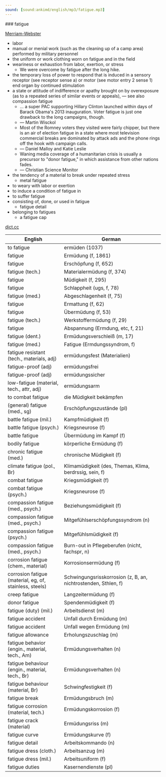 ```yaml
---
sound: [sound:ankimd/english/mp3/fatigue.mp3]
---
```


\### fatigue

[Merriam-Webster](https://www.merriam-webster.com/dictionary/fatigue)

- labor
- manual or menial work (such as the cleaning up of a camp area) performed by military personnel
- the uniform or work clothing worn on fatigue and in the field
- weariness or exhaustion from labor, exertion, or stress
    - We were overcome by fatigue after the long hike.
- the temporary loss of power to respond that is induced in a sensory receptor (see receptor sense a) or motor (see motor entry 2 sense 1) end organ by continued stimulation
- a state or attitude of indifference or apathy brought on by overexposure (as to a repeated series of similar events or appeals), — see also compassion fatigue
    - … a super PAC supporting Hillary Clinton launched within days of Barack Obama's 2013 inauguration. Voter fatigue is just one drawback to the long campaigns, though.
    - — Martin Wisckol
    - Most of the Romney voters they visited were fairly chipper, but there is an air of election fatigue in a state where most television commercial breaks are dominated by attack ads and the phone rings off the hook with campaign calls.
    - — Daniel Malloy and Katie Leslie
    - Waning media coverage of a humanitarian crisis is usually a precursor to "donor fatigue," in which assistance from other nations fades.
    - — Christian Science Monitor
- the tendency of a material to break under repeated stress
    - metal fatigue
- to weary with labor or exertion
- to induce a condition of fatigue in
- to suffer fatigue
- consisting of, done, or used in fatigue
    - fatigue detail
- belonging to fatigues
    - a fatigue cap

[dict.cc](https://www.dict.cc/fatigue)

| English        | German       |
| -------------- | ------------ |
| to fatigue | ermüden (1037) |
| fatigue | Ermüdung (f, 1861) |
| fatigue | Erschöpfung (f, 652) |
| fatigue (tech.) | Materialermüdung (f, 374) |
| fatigue | Müdigkeit (f, 295) |
| fatigue | Schlappheit (ugs, f, 78) |
| fatigue (med.) | Abgeschlagenheit (f, 75) |
| fatigue | Ermattung (f, 62) |
| fatigue | Übermüdung (f, 53) |
| fatigue (tech.) | Werkstoffermüdung (f, 29) |
| fatigue | Abspannung (Ermdung, etc, f, 21) |
| fatigue (dent.) | Ermüdungsverschleiß (m, 17) |
| fatigue (med.) | Fatigue (Ermdungssyndrom, f) |
| fatigue resistant (tech., materials, adj) | ermüdungsfest (Materialien) |
| fatigue-proof (adj) | ermüdungsfrei |
| fatigue-proof (adj) | ermüdungssicher |
| low-fatigue (material, tech., attr, adj) | ermüdungsarm |
| to combat fatigue | die Müdigkeit bekämpfen |
| (general) fatigue (med., sg) | Erschöpfungszustände (pl) |
| battle fatigue (mil.) | Kampfmüdigkeit (f) |
| battle fatigue (psych.) | Kriegsneurose (f) |
| battle fatigue | Übermüdung im Kampf (f) |
| bodily fatigue | körperliche Ermüdung (f) |
| chronic fatigue (med.) | chronische Müdigkeit (f) |
| climate fatigue (pol., Br) | Klimamüdigkeit (des, Themas, Klima, berdrssig, sein, f) |
| combat fatigue | Kriegsmüdigkeit (f) |
| combat fatigue (psych.) | Kriegsneurose (f) |
| compassion fatigue (med., psych.) | Beziehungsmüdigkeit (f) |
| compassion fatigue (med., psych.) | Mitgefühlserschöpfungssyndrom (n) |
| compassion fatigue (psych.) | Mitgefühlsmüdigkeit (f) |
| compassion fatigue (med., psych.) | Burn-out in Pflegeberufen (nicht, fachspr, n) |
| corrosion fatigue (chem., material) | Korrosionsermüdung (f) |
| corrosion fatigue (material, eg, of, stainless, steels) | Schwingungsrisskorrosion (z, B, an, nichtrostenden, Sthlen, f) |
| creep fatigue | Langzeitermüdung (f) |
| donor fatigue | Spendenmüdigkeit (f) |
| fatigue (duty) (mil.) | Arbeitsdienst (m) |
| fatigue accident | Unfall durch Ermüdung (m) |
| fatigue accident | Unfall wegen Ermüdung (m) |
| fatigue allowance | Erholungszuschlag (m) |
| fatigue behavior (engin., material, tech., Am) | Ermüdungsverhalten (n) |
| fatigue behaviour (engin., material, tech., Br) | Ermüdungsverhalten (n) |
| fatigue behaviour <FB> (material, Br) | Schwingfestigkeit <SF> (f) |
| fatigue break | Ermüdungsbruch (m) |
| fatigue corrosion (material, tech.) | Ermüdungskorrosion (f) |
| fatigue crack (material) | Ermüdungsriss (m) |
| fatigue curve | Ermüdungskurve (f) |
| fatigue detail | Arbeitskommando (n) |
| fatigue dress (cloth.) | Arbeitsanzug (m) |
| fatigue dress (mil.) | Arbeitsuniform (f) |
| fatigue duties | Kasernendienste (pl) |
